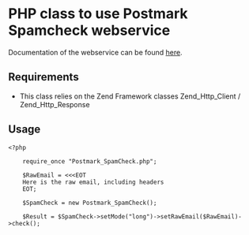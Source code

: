 # PHP class to use Postmark Spamcheck webservice


Documentation of the webservice can be found [here](http://spamcheck.postmarkapp.com/doc).





Requirements
----------------

 * This class relies on the Zend Framework classes Zend_Http_Client / Zend_Http_Response
 

## Usage

	<?php

		require_once "Postmark_SpamCheck.php";

		$RawEmail = <<<EOT
		Here is the raw email, including headers
		EOT;

		$SpamCheck = new Postmark_SpamCheck();

		$Result = $SpamCheck->setMode("long")->setRawEmail($RawEmail)->check();